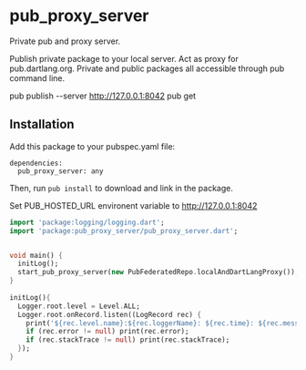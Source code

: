 pub_proxy_server
=====

Private pub and proxy server.

Publish private package to your local server.
Act as proxy for pub.dartlang.org.
Private and public packages all accessible through pub command line.

pub publish --server http://127.0.0.1:8042
pub get


Installation
------------

Add this package to your pubspec.yaml file:

    dependencies:
      pub_proxy_server: any

Then, run `pub install` to download and link in the package.
  
Set PUB_HOSTED_URL environent variable to http://127.0.0.1:8042

```dart
import 'package:logging/logging.dart';
import 'package:pub_proxy_server/pub_proxy_server.dart';


void main() {
  initLog();
  start_pub_proxy_server(new PubFederatedRepo.localAndDartLangProxy());
}
 
initLog(){
  Logger.root.level = Level.ALL;
  Logger.root.onRecord.listen((LogRecord rec) {
    print('${rec.level.name}:${rec.loggerName}: ${rec.time}: ${rec.message}');
    if (rec.error != null) print(rec.error);
    if (rec.stackTrace != null) print(rec.stackTrace);
  });
}
```
